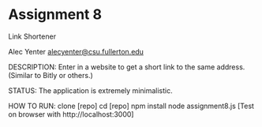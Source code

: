 # Assignment 8
Link Shortener

Alec Yenter
alecyenter@csu.fullerton.edu

DESCRIPTION:
Enter in a website to get a short link to the same address. (Similar to Bitly or others.)

STATUS:
The application is extremely minimalistic.

HOW TO RUN:
clone [repo]
cd [repo]
npm install
node assignment8.js
[Test on browser with http://localhost:3000]

